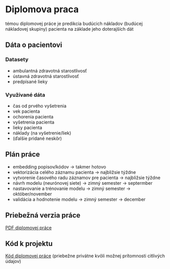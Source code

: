 # Diplomova praca

témou diplomovej práce je predikcia budúcich nákladov (budúcej nákladovej skupiny) pacienta na základe jeho doterajších dát

## Dáta o pacientovi

### Datasety

- ambulantná zdravotná starostlivosť
- ústavná zdravotná starostlivosť
- predpísané lieky


### Využívané dáta

- čas od prvého vyšetrenia
- vek pacienta
- ochorenia pacienta
- vyšetrenia pacienta
- lieky pacienta
- náklady (na vyšetrenie/liek)
- (ďalšie pridané neskôr)

## Plán práce

- embedding popisov/kódov -> takmer hotovo
- vektorizácia celého záznamu pacienta -> najbližsie týždne
- vytvorenie časového radu záznamov pre pacienta -> najbližsie týždne
- návrh modelu (neurónovej siete) -> zimný semester -> septermber
- nastavovanie a trénovanie modelu -> zimný semester -> október/november
- validácia a hodnotenie modelu -> zimný semester -> december

## Priebežná verzia práce

[PDF diplomovej práce](https://github.com/MarianK-py/Diplomova_praca/blob/main/Praca/main.pdf)

## Kód k projektu

[Kód diplomovej práce](https://github.com/MarianK-py/Diplomova_praca_kod) (priebežne privátne kvôli možnej prítomnosti citlivých údajov)